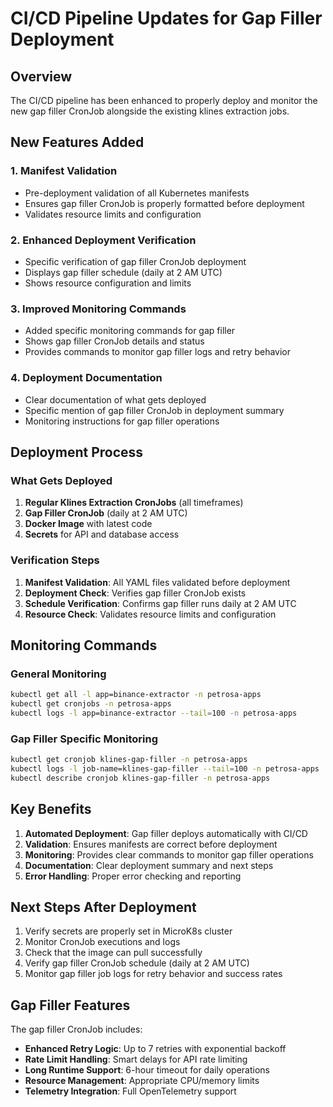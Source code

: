 # CI/CD Pipeline Updates for Gap Filler Deployment

## Overview
The CI/CD pipeline has been enhanced to properly deploy and monitor the new gap filler CronJob alongside the existing klines extraction jobs.

## New Features Added

### 1. **Manifest Validation**
- Pre-deployment validation of all Kubernetes manifests
- Ensures gap filler CronJob is properly formatted before deployment
- Validates resource limits and configuration

### 2. **Enhanced Deployment Verification**
- Specific verification of gap filler CronJob deployment
- Displays gap filler schedule (daily at 2 AM UTC)
- Shows resource configuration and limits

### 3. **Improved Monitoring Commands**
- Added specific monitoring commands for gap filler
- Shows gap filler CronJob details and status
- Provides commands to monitor gap filler logs and retry behavior

### 4. **Deployment Documentation**
- Clear documentation of what gets deployed
- Specific mention of gap filler CronJob in deployment summary
- Monitoring instructions for gap filler operations

## Deployment Process

### What Gets Deployed
1. **Regular Klines Extraction CronJobs** (all timeframes)
2. **Gap Filler CronJob** (daily at 2 AM UTC)
3. **Docker Image** with latest code
4. **Secrets** for API and database access

### Verification Steps
1. **Manifest Validation**: All YAML files validated before deployment
2. **Deployment Check**: Verifies gap filler CronJob exists
3. **Schedule Verification**: Confirms gap filler runs daily at 2 AM UTC
4. **Resource Check**: Validates resource limits and configuration

## Monitoring Commands

### General Monitoring
```bash
kubectl get all -l app=binance-extractor -n petrosa-apps
kubectl get cronjobs -n petrosa-apps
kubectl logs -l app=binance-extractor --tail=100 -n petrosa-apps
```

### Gap Filler Specific Monitoring
```bash
kubectl get cronjob klines-gap-filler -n petrosa-apps
kubectl logs -l job-name=klines-gap-filler --tail=100 -n petrosa-apps
kubectl describe cronjob klines-gap-filler -n petrosa-apps
```

## Key Benefits

1. **Automated Deployment**: Gap filler deploys automatically with CI/CD
2. **Validation**: Ensures manifests are correct before deployment
3. **Monitoring**: Provides clear commands to monitor gap filler operations
4. **Documentation**: Clear deployment summary and next steps
5. **Error Handling**: Proper error checking and reporting

## Next Steps After Deployment

1. Verify secrets are properly set in MicroK8s cluster
2. Monitor CronJob executions and logs
3. Check that the image can pull successfully
4. Verify gap filler CronJob schedule (daily at 2 AM UTC)
5. Monitor gap filler job logs for retry behavior and success rates

## Gap Filler Features

The gap filler CronJob includes:
- **Enhanced Retry Logic**: Up to 7 retries with exponential backoff
- **Rate Limit Handling**: Smart delays for API rate limiting
- **Long Runtime Support**: 6-hour timeout for daily operations
- **Resource Management**: Appropriate CPU/memory limits
- **Telemetry Integration**: Full OpenTelemetry support 